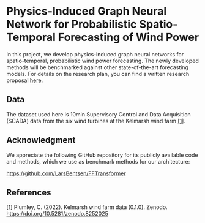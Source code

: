 # Physics-Induced Graph Neural Network for Probabilistic Spatio-Temporal Forecasting of Wind Power

In this project, we develop physics-induced graph neural networks for spatio-temporal, probabilistic wind power forecasting. The newly developed methods will be benchmarked against other state-of-the-art forecasting models. For details on the research plan, you can find a written research proposal [here](https://github.com/ber0i/gnn_wind_power_forecasting/research_plan/research_proposal.pdf).

## Data

The dataset used here is 10min Supervisory Control and Data Acquisition (SCADA) data from the six wind turbines at the Kelmarsh wind farm [[1]](#1).

## Acknowledgment

We appreciate the following GitHub repository for its publicly available code and methods, which we use as benchmark methods for our architecture:

https://github.com/LarsBentsen/FFTransformer

## References

<a id="1">[1]</a>
Plumley, C. (2022).
Kelmarsh wind farm data (0.1.0).
Zenodo.
https://doi.org/10.5281/zenodo.8252025
